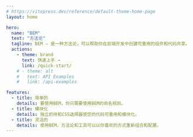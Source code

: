 ```yaml
---
# https://vitepress.dev/reference/default-theme-home-page
layout: home

hero:
  name: "BEM"
  text: "方法论"
  tagline: BEM — 是一种方法论，可以帮助你在前端开发中创建可重用的组件和代码共享。
  actions:
    - theme: brand
      text: 快速上手 →
      link: /quick-start/
    # - theme: alt
    #   text: API Examples
    #   link: /api-examples

features:
  - title: 简单的
    details: 要使用BEM，你只需要使用BEM的命名规则。
  - title: 模块化
    details: 独立的块和CSS选择器使您的代码可重用和模块化。
  - title: 灵活的
    details: 使用BEM，方法论和工具可以以你喜欢的方式重新组合和配置。
---
```


